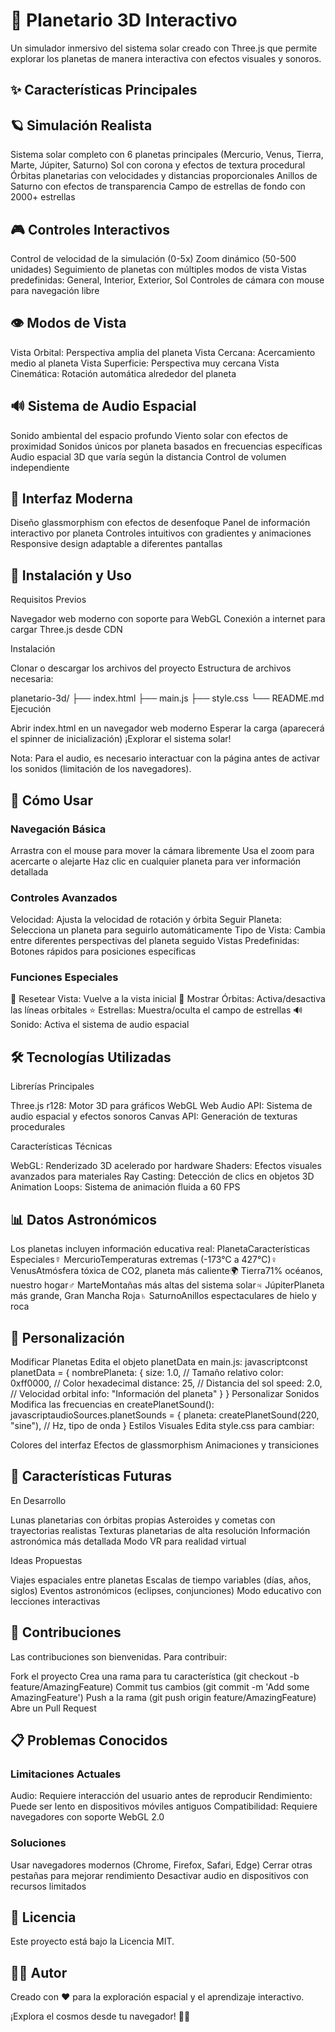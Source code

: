 # 🌌 Planetario 3D Interactivo
Un simulador inmersivo del sistema solar creado con Three.js que permite explorar los planetas de manera interactiva con efectos visuales y sonoros.

## ✨ Características Principales
## 🪐 Simulación Realista

Sistema solar completo con 6 planetas principales (Mercurio, Venus, Tierra, Marte, Júpiter, Saturno)
Sol con corona y efectos de textura procedural
Órbitas planetarias con velocidades y distancias proporcionales
Anillos de Saturno con efectos de transparencia
Campo de estrellas de fondo con 2000+ estrellas

## 🎮 Controles Interactivos

Control de velocidad de la simulación (0-5x)
Zoom dinámico (50-500 unidades)
Seguimiento de planetas con múltiples modos de vista
Vistas predefinidas: General, Interior, Exterior, Sol
Controles de cámara con mouse para navegación libre

## 👁️ Modos de Vista

Vista Orbital: Perspectiva amplia del planeta
Vista Cercana: Acercamiento medio al planeta
Vista Superficie: Perspectiva muy cercana
Vista Cinemática: Rotación automática alrededor del planeta

## 🔊 Sistema de Audio Espacial

Sonido ambiental del espacio profundo
Viento solar con efectos de proximidad
Sonidos únicos por planeta basados en frecuencias específicas
Audio espacial 3D que varía según la distancia
Control de volumen independiente

## 📱 Interfaz Moderna

Diseño glassmorphism con efectos de desenfoque
Panel de información interactivo por planeta
Controles intuitivos con gradientes y animaciones
Responsive design adaptable a diferentes pantallas

## 🚀 Instalación y Uso
Requisitos Previos

Navegador web moderno con soporte para WebGL
Conexión a internet para cargar Three.js desde CDN

Instalación

Clonar o descargar los archivos del proyecto
Estructura de archivos necesaria:

planetario-3d/
├── index.html
├── main.js
├── style.css
└── README.md
Ejecución

Abrir index.html en un navegador web moderno
Esperar la carga (aparecerá el spinner de inicialización)
¡Explorar el sistema solar!


Nota: Para el audio, es necesario interactuar con la página antes de activar los sonidos (limitación de los navegadores).

## 🎯 Cómo Usar
### Navegación Básica

Arrastra con el mouse para mover la cámara libremente
Usa el zoom para acercarte o alejarte
Haz clic en cualquier planeta para ver información detallada

### Controles Avanzados

Velocidad: Ajusta la velocidad de rotación y órbita
Seguir Planeta: Selecciona un planeta para seguirlo automáticamente
Tipo de Vista: Cambia entre diferentes perspectivas del planeta seguido
Vistas Predefinidas: Botones rápidos para posiciones específicas

### Funciones Especiales

🎯 Resetear Vista: Vuelve a la vista inicial
🔄 Mostrar Órbitas: Activa/desactiva las líneas orbitales
⭐ Estrellas: Muestra/oculta el campo de estrellas
🔊 Sonido: Activa el sistema de audio espacial

## 🛠️ Tecnologías Utilizadas
Librerías Principales

Three.js r128: Motor 3D para gráficos WebGL
Web Audio API: Sistema de audio espacial y efectos sonoros
Canvas API: Generación de texturas procedurales

Características Técnicas

WebGL: Renderizado 3D acelerado por hardware
Shaders: Efectos visuales avanzados para materiales
Ray Casting: Detección de clics en objetos 3D
Animation Loops: Sistema de animación fluida a 60 FPS

## 📊 Datos Astronómicos
Los planetas incluyen información educativa real:
PlanetaCaracterísticas Especiales☿️ MercurioTemperaturas extremas (-173°C a 427°C)♀️ VenusAtmósfera tóxica de CO2, planeta más caliente🌍 Tierra71% océanos, nuestro hogar♂️ MarteMontañas más altas del sistema solar♃ JúpiterPlaneta más grande, Gran Mancha Roja♄ SaturnoAnillos espectaculares de hielo y roca
## 🎨 Personalización
Modificar Planetas
Edita el objeto planetData en main.js:
javascriptconst planetData = {
  nombrePlaneta: {
    size: 1.0,        // Tamaño relativo
    color: 0xff0000,  // Color hexadecimal
    distance: 25,     // Distancia del sol
    speed: 2.0,       // Velocidad orbital
    info: "Información del planeta"
  }
}
Personalizar Sonidos
Modifica las frecuencias en createPlanetSound():
javascriptaudioSources.planetSounds = {
  planeta: createPlanetSound(220, "sine"), // Hz, tipo de onda
}
Estilos Visuales
Edita style.css para cambiar:

Colores del interfaz
Efectos de glassmorphism
Animaciones y transiciones

## 🌟 Características Futuras
En Desarrollo

 Lunas planetarias con órbitas propias
 Asteroides y cometas con trayectorias realistas
 Texturas planetarias de alta resolución
 Información astronómica más detallada
 Modo VR para realidad virtual

Ideas Propuestas

 Viajes espaciales entre planetas
 Escalas de tiempo variables (días, años, siglos)
 Eventos astronómicos (eclipses, conjunciones)
 Modo educativo con lecciones interactivas

## 🤝 Contribuciones
Las contribuciones son bienvenidas. Para contribuir:

Fork el proyecto
Crea una rama para tu característica (git checkout -b feature/AmazingFeature)
Commit tus cambios (git commit -m 'Add some AmazingFeature')
Push a la rama (git push origin feature/AmazingFeature)
Abre un Pull Request

## 📋 Problemas Conocidos
### Limitaciones Actuales

Audio: Requiere interacción del usuario antes de reproducir
Rendimiento: Puede ser lento en dispositivos móviles antiguos
Compatibilidad: Requiere navegadores con soporte WebGL 2.0

### Soluciones

Usar navegadores modernos (Chrome, Firefox, Safari, Edge)
Cerrar otras pestañas para mejorar rendimiento
Desactivar audio en dispositivos con recursos limitados

## 📄 Licencia
Este proyecto está bajo la Licencia MIT.

## 👨‍💻 Autor
Creado con ❤️ para la exploración espacial y el aprendizaje interactivo.


¡Explora el cosmos desde tu navegador! 🚀🌌
